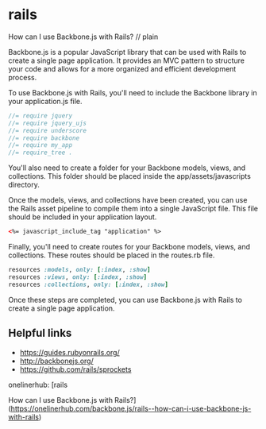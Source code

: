 # rails

How can I use Backbone.js with Rails?
// plain

Backbone.js is a popular JavaScript library that can be used with Rails to create a single page application. It provides an MVC pattern to structure your code and allows for a more organized and efficient development process.

To use Backbone.js with Rails, you'll need to include the Backbone library in your application.js file.

```javascript
//= require jquery
//= require jquery_ujs
//= require underscore
//= require backbone
//= require my_app
//= require_tree .
```

You'll also need to create a folder for your Backbone models, views, and collections. This folder should be placed inside the app/assets/javascripts directory.

Once the models, views, and collections have been created, you can use the Rails asset pipeline to compile them into a single JavaScript file. This file should be included in your application layout.

```html
<%= javascript_include_tag "application" %>
```

Finally, you'll need to create routes for your Backbone models, views, and collections. These routes should be placed in the routes.rb file.

```ruby
resources :models, only: [:index, :show]
resources :views, only: [:index, :show]
resources :collections, only: [:index, :show]
```

Once these steps are completed, you can use Backbone.js with Rails to create a single page application.

## Helpful links

- https://guides.rubyonrails.org/
- http://backbonejs.org/
- https://github.com/rails/sprockets

onelinerhub: [rails

How can I use Backbone.js with Rails?](https://onelinerhub.com/backbone.js/rails--how-can-i-use-backbone-js-with-rails)